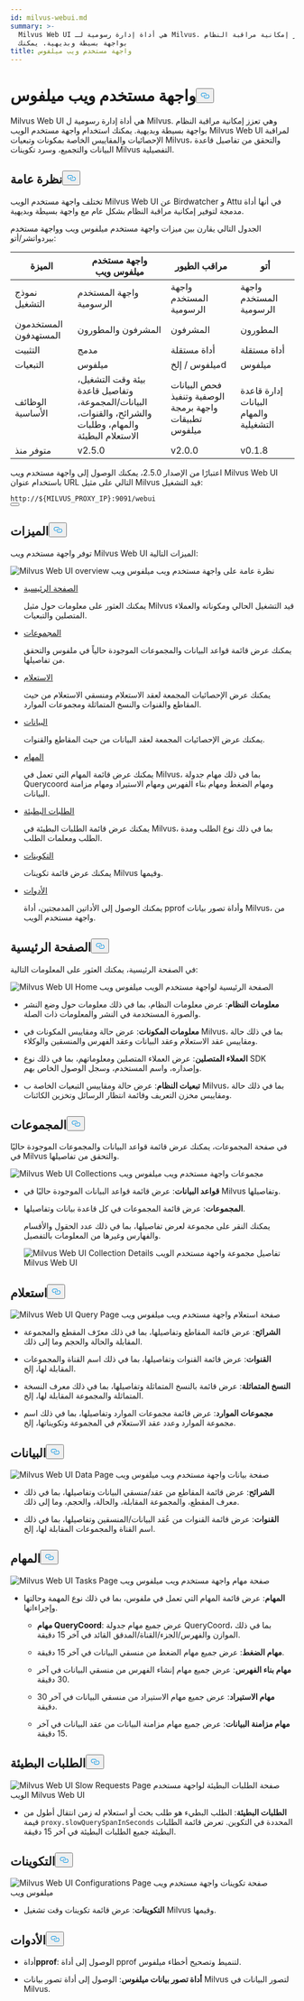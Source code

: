 ```yaml
---
id: milvus-webui.md
summary: >-
  Milvus Web UI هي أداة إدارة رسومية لـ Milvus. وهي تعزز إمكانية مراقبة النظام
  بواجهة بسيطة وبديهية. يمكنك
title: واجهة مستخدم ويب ميلفوس
---
```

<h1 id="Milvus-WebUI" class="common-anchor-header">واجهة مستخدم ويب ميلفوس<button data-href="#Milvus-WebUI" class="anchor-icon" translate="no">
      <svg translate="no"
        aria-hidden="true"
        focusable="false"
        height="20"
        version="1.1"
        viewBox="0 0 16 16"
        width="16"
      >
        <path
          fill="#0092E4"
          fill-rule="evenodd"
          d="M4 9h1v1H4c-1.5 0-3-1.69-3-3.5S2.55 3 4 3h4c1.45 0 3 1.69 3 3.5 0 1.41-.91 2.72-2 3.25V8.59c.58-.45 1-1.27 1-2.09C10 5.22 8.98 4 8 4H4c-.98 0-2 1.22-2 2.5S3 9 4 9zm9-3h-1v1h1c1 0 2 1.22 2 2.5S13.98 12 13 12H9c-.98 0-2-1.22-2-2.5 0-.83.42-1.64 1-2.09V6.25c-1.09.53-2 1.84-2 3.25C6 11.31 7.55 13 9 13h4c1.45 0 3-1.69 3-3.5S14.5 6 13 6z"
        ></path>
      </svg>
    </button></h1><p>Milvus Web UI هي أداة إدارة رسومية ل Milvus. وهي تعزز إمكانية مراقبة النظام بواجهة بسيطة وبديهية. يمكنك استخدام واجهة مستخدم الويب Milvus Web UI لمراقبة الإحصائيات والمقاييس الخاصة بمكونات وتبعيات Milvus، والتحقق من تفاصيل قاعدة البيانات والتجميع، وسرد تكوينات Milvus التفصيلية.</p>
<h2 id="Overview" class="common-anchor-header">نظرة عامة<button data-href="#Overview" class="anchor-icon" translate="no">
      <svg translate="no"
        aria-hidden="true"
        focusable="false"
        height="20"
        version="1.1"
        viewBox="0 0 16 16"
        width="16"
      >
        <path
          fill="#0092E4"
          fill-rule="evenodd"
          d="M4 9h1v1H4c-1.5 0-3-1.69-3-3.5S2.55 3 4 3h4c1.45 0 3 1.69 3 3.5 0 1.41-.91 2.72-2 3.25V8.59c.58-.45 1-1.27 1-2.09C10 5.22 8.98 4 8 4H4c-.98 0-2 1.22-2 2.5S3 9 4 9zm9-3h-1v1h1c1 0 2 1.22 2 2.5S13.98 12 13 12H9c-.98 0-2-1.22-2-2.5 0-.83.42-1.64 1-2.09V6.25c-1.09.53-2 1.84-2 3.25C6 11.31 7.55 13 9 13h4c1.45 0 3-1.69 3-3.5S14.5 6 13 6z"
        ></path>
      </svg>
    </button></h2><p>تختلف واجهة مستخدم الويب Milvus Web UI عن Birdwatcher و Attu في أنها أداة مدمجة لتوفير إمكانية مراقبة النظام بشكل عام مع واجهة بسيطة وبديهية.</p>
<p>الجدول التالي يقارن بين ميزات واجهة مستخدم ميلفوس ويب وواجهة مستخدم بيردواتشر/أتو:</p>
<table>
<thead>
<tr><th>الميزة</th><th>واجهة مستخدم ميلفوس ويب</th><th>مراقب الطيور</th><th>أتو</th></tr>
</thead>
<tbody>
<tr><td>نموذج التشغيل</td><td>واجهة المستخدم الرسومية</td><td>واجهة المستخدم الرسومية</td><td>واجهة المستخدم الرسومية</td></tr>
<tr><td>المستخدمون المستهدفون</td><td>المشرفون والمطورون</td><td>المشرفون</td><td>المطورون</td></tr>
<tr><td>التثبيت</td><td>مدمج</td><td>أداة مستقلة</td><td>أداة مستقلة</td></tr>
<tr><td>التبعيات</td><td>ميلفوس</td><td>ميلفوس / إلخd</td><td>ميلفوس</td></tr>
<tr><td>الوظائف الأساسية</td><td>بيئة وقت التشغيل، وتفاصيل قاعدة البيانات/المجموعة، والشرائح، والقنوات، والمهام، وطلبات الاستعلام البطيئة</td><td>فحص البيانات الوصفية وتنفيذ واجهة برمجة تطبيقات ميلفوس</td><td>إدارة قاعدة البيانات والمهام التشغيلية</td></tr>
<tr><td>متوفر منذ</td><td>v2.5.0</td><td>v2.0.0</td><td>v0.1.8</td></tr>
</tbody>
</table>
<p>اعتبارًا من الإصدار 2.5.0، يمكنك الوصول إلى واجهة مستخدم ويب Milvus Web UI باستخدام عنوان URL التالي على مثيل Milvus قيد التشغيل:</p>
<pre><code translate="no">http://<span class="hljs-variable">${MILVUS_PROXY_IP}</span>:9091/webui
<button class="copy-code-btn"></button></code></pre>
<h2 id="Features" class="common-anchor-header">الميزات<button data-href="#Features" class="anchor-icon" translate="no">
      <svg translate="no"
        aria-hidden="true"
        focusable="false"
        height="20"
        version="1.1"
        viewBox="0 0 16 16"
        width="16"
      >
        <path
          fill="#0092E4"
          fill-rule="evenodd"
          d="M4 9h1v1H4c-1.5 0-3-1.69-3-3.5S2.55 3 4 3h4c1.45 0 3 1.69 3 3.5 0 1.41-.91 2.72-2 3.25V8.59c.58-.45 1-1.27 1-2.09C10 5.22 8.98 4 8 4H4c-.98 0-2 1.22-2 2.5S3 9 4 9zm9-3h-1v1h1c1 0 2 1.22 2 2.5S13.98 12 13 12H9c-.98 0-2-1.22-2-2.5 0-.83.42-1.64 1-2.09V6.25c-1.09.53-2 1.84-2 3.25C6 11.31 7.55 13 9 13h4c1.45 0 3-1.69 3-3.5S14.5 6 13 6z"
        ></path>
      </svg>
    </button></h2><p>توفر واجهة مستخدم ويب Milvus Web UI الميزات التالية:</p>
<p>
  
   <span class="img-wrapper"> <img translate="no" src="/docs/v2.6.x/assets/milvus-webui-overview.png" alt="Milvus Web UI overview" class="doc-image" id="milvus-web-ui-overview" />
   </span> <span class="img-wrapper"> <span>نظرة عامة على واجهة مستخدم ويب ميلفوس ويب</span> </span></p>
<ul>
<li><p><a href="#Home">الصفحة الرئيسية</a></p>
<p>يمكنك العثور على معلومات حول مثيل Milvus قيد التشغيل الحالي ومكوناته والعملاء المتصلين والتبعيات.</p></li>
<li><p><a href="#Collections">المجموعات</a></p>
<p>يمكنك عرض قائمة قواعد البيانات والمجموعات الموجودة حالياً في ملفوس والتحقق من تفاصيلها.</p></li>
<li><p><a href="#Query">الاستعلام</a></p>
<p>يمكنك عرض الإحصائيات المجمعة لعقد الاستعلام ومنسقي الاستعلام من حيث المقاطع والقنوات والنسخ المتماثلة ومجموعات الموارد.</p></li>
<li><p><a href="#Data">البيانات</a></p>
<p>يمكنك عرض الإحصائيات المجمعة لعقد البيانات من حيث المقاطع والقنوات.</p></li>
<li><p><a href="#Tasks">المهام</a></p>
<p>يمكنك عرض قائمة المهام التي تعمل في Milvus، بما في ذلك مهام جدولة Querycoord ومهام الضغط ومهام بناء الفهرس ومهام الاستيراد ومهام مزامنة البيانات.</p></li>
<li><p><a href="#Slow-requests">الطلبات البطيئة</a></p>
<p>يمكنك عرض قائمة الطلبات البطيئة في Milvus، بما في ذلك نوع الطلب ومدة الطلب ومعلمات الطلب.</p></li>
<li><p><a href="#Configurations">التكوينات</a></p>
<p>يمكنك عرض قائمة تكوينات Milvus وقيمها.</p></li>
<li><p><a href="#Tools">الأدوات</a></p>
<p>يمكنك الوصول إلى الأداتين المدمجتين، أداة pprof وأداة تصور بيانات Milvus، من واجهة مستخدم الويب.</p></li>
</ul>
<h2 id="Home" class="common-anchor-header">الصفحة الرئيسية<button data-href="#Home" class="anchor-icon" translate="no">
      <svg translate="no"
        aria-hidden="true"
        focusable="false"
        height="20"
        version="1.1"
        viewBox="0 0 16 16"
        width="16"
      >
        <path
          fill="#0092E4"
          fill-rule="evenodd"
          d="M4 9h1v1H4c-1.5 0-3-1.69-3-3.5S2.55 3 4 3h4c1.45 0 3 1.69 3 3.5 0 1.41-.91 2.72-2 3.25V8.59c.58-.45 1-1.27 1-2.09C10 5.22 8.98 4 8 4H4c-.98 0-2 1.22-2 2.5S3 9 4 9zm9-3h-1v1h1c1 0 2 1.22 2 2.5S13.98 12 13 12H9c-.98 0-2-1.22-2-2.5 0-.83.42-1.64 1-2.09V6.25c-1.09.53-2 1.84-2 3.25C6 11.31 7.55 13 9 13h4c1.45 0 3-1.69 3-3.5S14.5 6 13 6z"
        ></path>
      </svg>
    </button></h2><p>في الصفحة الرئيسية، يمكنك العثور على المعلومات التالية:</p>
<p>
  
   <span class="img-wrapper"> <img translate="no" src="/docs/v2.6.x/assets/webui-home.png" alt="Milvus Web UI Home" class="doc-image" id="milvus-web-ui-home" />
   </span> <span class="img-wrapper"> <span>الصفحة الرئيسية لواجهة مستخدم الويب ميلفوس ويب</span> </span></p>
<ul>
<li><p><strong>معلومات النظام</strong>: عرض معلومات النظام، بما في ذلك معلومات حول وضع النشر والصورة المستخدمة في النشر والمعلومات ذات الصلة.</p></li>
<li><p><strong>معلومات المكونات</strong>: عرض حالة ومقاييس المكونات في Milvus، بما في ذلك حالة ومقاييس عقد الاستعلام وعقد البيانات وعقد الفهرس والمنسقين والوكلاء.</p></li>
<li><p><strong>العملاء المتصلين</strong>: عرض العملاء المتصلين ومعلوماتهم، بما في ذلك نوع SDK وإصداره، واسم المستخدم، وسجل الوصول الخاص بهم.</p></li>
<li><p><strong>تبعيات النظام</strong>: عرض حالة ومقاييس التبعيات الخاصة ب Milvus، بما في ذلك حالة ومقاييس مخزن التعريف وقائمة انتظار الرسائل وتخزين الكائنات.</p></li>
</ul>
<h2 id="Collections" class="common-anchor-header">المجموعات<button data-href="#Collections" class="anchor-icon" translate="no">
      <svg translate="no"
        aria-hidden="true"
        focusable="false"
        height="20"
        version="1.1"
        viewBox="0 0 16 16"
        width="16"
      >
        <path
          fill="#0092E4"
          fill-rule="evenodd"
          d="M4 9h1v1H4c-1.5 0-3-1.69-3-3.5S2.55 3 4 3h4c1.45 0 3 1.69 3 3.5 0 1.41-.91 2.72-2 3.25V8.59c.58-.45 1-1.27 1-2.09C10 5.22 8.98 4 8 4H4c-.98 0-2 1.22-2 2.5S3 9 4 9zm9-3h-1v1h1c1 0 2 1.22 2 2.5S13.98 12 13 12H9c-.98 0-2-1.22-2-2.5 0-.83.42-1.64 1-2.09V6.25c-1.09.53-2 1.84-2 3.25C6 11.31 7.55 13 9 13h4c1.45 0 3-1.69 3-3.5S14.5 6 13 6z"
        ></path>
      </svg>
    </button></h2><p>في صفحة المجموعات، يمكنك عرض قائمة قواعد البيانات والمجموعات الموجودة حاليًا في Milvus والتحقق من تفاصيلها.</p>
<p>
  
   <span class="img-wrapper"> <img translate="no" src="/docs/v2.6.x/assets/webui-collections.png" alt="Milvus Web UI Collections" class="doc-image" id="milvus-web-ui-collections" />
   </span> <span class="img-wrapper"> <span>مجموعات واجهة مستخدم ويب ميلفوس ويب</span> </span></p>
<ul>
<li><p><strong>قواعد البيانات</strong>: عرض قائمة قواعد البيانات الموجودة حاليًا في Milvus وتفاصيلها.</p></li>
<li><p><strong>المجموعات</strong>: عرض قائمة المجموعات في كل قاعدة بيانات وتفاصيلها.</p>
<p>يمكنك النقر على مجموعة لعرض تفاصيلها، بما في ذلك عدد الحقول والأقسام والفهارس وغيرها من المعلومات بالتفصيل.</p>
<p>
  
   <span class="img-wrapper"> <img translate="no" src="/docs/v2.6.x/assets/webui-collection-details.png" alt="Milvus Web UI Collection Details" class="doc-image" id="milvus-web-ui-collection-details" />
   </span> <span class="img-wrapper"> <span>تفاصيل مجموعة واجهة مستخدم الويب Milvus Web UI</span> </span></p></li>
</ul>
<h2 id="Query" class="common-anchor-header">استعلام<button data-href="#Query" class="anchor-icon" translate="no">
      <svg translate="no"
        aria-hidden="true"
        focusable="false"
        height="20"
        version="1.1"
        viewBox="0 0 16 16"
        width="16"
      >
        <path
          fill="#0092E4"
          fill-rule="evenodd"
          d="M4 9h1v1H4c-1.5 0-3-1.69-3-3.5S2.55 3 4 3h4c1.45 0 3 1.69 3 3.5 0 1.41-.91 2.72-2 3.25V8.59c.58-.45 1-1.27 1-2.09C10 5.22 8.98 4 8 4H4c-.98 0-2 1.22-2 2.5S3 9 4 9zm9-3h-1v1h1c1 0 2 1.22 2 2.5S13.98 12 13 12H9c-.98 0-2-1.22-2-2.5 0-.83.42-1.64 1-2.09V6.25c-1.09.53-2 1.84-2 3.25C6 11.31 7.55 13 9 13h4c1.45 0 3-1.69 3-3.5S14.5 6 13 6z"
        ></path>
      </svg>
    </button></h2><p>
  
   <span class="img-wrapper"> <img translate="no" src="/docs/v2.6.x/assets/webui-query.png" alt="Milvus Web UI Query Page" class="doc-image" id="milvus-web-ui-query-page" />
   </span> <span class="img-wrapper"> <span>صفحة استعلام واجهة مستخدم ويب ميلفوس ويب</span> </span></p>
<ul>
<li><p><strong>الشرائح</strong>: عرض قائمة المقاطع وتفاصيلها، بما في ذلك معرّف المقطع والمجموعة المقابلة والحالة والحجم وما إلى ذلك.</p></li>
<li><p><strong>القنوات</strong>: عرض قائمة القنوات وتفاصيلها، بما في ذلك اسم القناة والمجموعات المقابلة لها، إلخ.</p></li>
<li><p><strong>النسخ المتماثلة</strong>: عرض قائمة بالنسخ المتماثلة وتفاصيلها، بما في ذلك معرف النسخة المتماثلة والمجموعة المقابلة لها، إلخ.</p></li>
<li><p><strong>مجموعات الموارد</strong>: عرض قائمة مجموعات الموارد وتفاصيلها، بما في ذلك اسم مجموعة الموارد وعدد عقد الاستعلام في المجموعة وتكويناتها، إلخ.</p></li>
</ul>
<h2 id="Data" class="common-anchor-header">البيانات<button data-href="#Data" class="anchor-icon" translate="no">
      <svg translate="no"
        aria-hidden="true"
        focusable="false"
        height="20"
        version="1.1"
        viewBox="0 0 16 16"
        width="16"
      >
        <path
          fill="#0092E4"
          fill-rule="evenodd"
          d="M4 9h1v1H4c-1.5 0-3-1.69-3-3.5S2.55 3 4 3h4c1.45 0 3 1.69 3 3.5 0 1.41-.91 2.72-2 3.25V8.59c.58-.45 1-1.27 1-2.09C10 5.22 8.98 4 8 4H4c-.98 0-2 1.22-2 2.5S3 9 4 9zm9-3h-1v1h1c1 0 2 1.22 2 2.5S13.98 12 13 12H9c-.98 0-2-1.22-2-2.5 0-.83.42-1.64 1-2.09V6.25c-1.09.53-2 1.84-2 3.25C6 11.31 7.55 13 9 13h4c1.45 0 3-1.69 3-3.5S14.5 6 13 6z"
        ></path>
      </svg>
    </button></h2><p>
  
   <span class="img-wrapper"> <img translate="no" src="/docs/v2.6.x/assets/webui-data.png" alt="Milvus Web UI Data Page" class="doc-image" id="milvus-web-ui-data-page" />
   </span> <span class="img-wrapper"> <span>صفحة بيانات واجهة مستخدم ويب ميلفوس ويب</span> </span></p>
<ul>
<li><p><strong>الشرائح</strong>: عرض قائمة المقاطع من عقد/منسقي البيانات وتفاصيلها، بما في ذلك معرف المقطع، والمجموعة المقابلة، والحالة، والحجم، وما إلى ذلك.</p></li>
<li><p><strong>القنوات</strong>: عرض قائمة القنوات من عُقد البيانات/المنسقين وتفاصيلها، بما في ذلك اسم القناة والمجموعات المقابلة لها، إلخ.</p></li>
</ul>
<h2 id="Tasks" class="common-anchor-header">المهام<button data-href="#Tasks" class="anchor-icon" translate="no">
      <svg translate="no"
        aria-hidden="true"
        focusable="false"
        height="20"
        version="1.1"
        viewBox="0 0 16 16"
        width="16"
      >
        <path
          fill="#0092E4"
          fill-rule="evenodd"
          d="M4 9h1v1H4c-1.5 0-3-1.69-3-3.5S2.55 3 4 3h4c1.45 0 3 1.69 3 3.5 0 1.41-.91 2.72-2 3.25V8.59c.58-.45 1-1.27 1-2.09C10 5.22 8.98 4 8 4H4c-.98 0-2 1.22-2 2.5S3 9 4 9zm9-3h-1v1h1c1 0 2 1.22 2 2.5S13.98 12 13 12H9c-.98 0-2-1.22-2-2.5 0-.83.42-1.64 1-2.09V6.25c-1.09.53-2 1.84-2 3.25C6 11.31 7.55 13 9 13h4c1.45 0 3-1.69 3-3.5S14.5 6 13 6z"
        ></path>
      </svg>
    </button></h2><p>
  
   <span class="img-wrapper"> <img translate="no" src="/docs/v2.6.x/assets/webui-tasks.png" alt="Milvus Web UI Tasks Page" class="doc-image" id="milvus-web-ui-tasks-page" />
   </span> <span class="img-wrapper"> <span>صفحة مهام واجهة مستخدم ويب ميلفوس ويب</span> </span></p>
<ul>
<li><p><strong>المهام</strong>: عرض قائمة المهام التي تعمل في ملفوس، بما في ذلك نوع المهمة وحالتها وإجراءاتها.</p>
<ul>
<li><p><strong>مهام QueryCoord</strong>: عرض جميع مهام جدولة QueryCoord، بما في ذلك الموازن والفهرس/الجزء/القناة/المدقق القائد في آخر 15 دقيقة.</p></li>
<li><p><strong>مهام الضغط</strong>: عرض جميع مهام الضغط من منسقي البيانات في آخر 15 دقيقة.</p></li>
<li><p><strong>مهام بناء الفهرس</strong>: عرض جميع مهام إنشاء الفهرس من منسقي البيانات في آخر 30 دقيقة.</p></li>
<li><p><strong>مهام الاستيراد</strong>: عرض جميع مهام الاستيراد من منسقي البيانات في آخر 30 دقيقة.</p></li>
<li><p><strong>مهام مزامنة البيانات</strong>: عرض جميع مهام مزامنة البيانات من عقد البيانات في آخر 15 دقيقة.</p></li>
</ul></li>
</ul>
<h2 id="Slow-requests" class="common-anchor-header">الطلبات البطيئة<button data-href="#Slow-requests" class="anchor-icon" translate="no">
      <svg translate="no"
        aria-hidden="true"
        focusable="false"
        height="20"
        version="1.1"
        viewBox="0 0 16 16"
        width="16"
      >
        <path
          fill="#0092E4"
          fill-rule="evenodd"
          d="M4 9h1v1H4c-1.5 0-3-1.69-3-3.5S2.55 3 4 3h4c1.45 0 3 1.69 3 3.5 0 1.41-.91 2.72-2 3.25V8.59c.58-.45 1-1.27 1-2.09C10 5.22 8.98 4 8 4H4c-.98 0-2 1.22-2 2.5S3 9 4 9zm9-3h-1v1h1c1 0 2 1.22 2 2.5S13.98 12 13 12H9c-.98 0-2-1.22-2-2.5 0-.83.42-1.64 1-2.09V6.25c-1.09.53-2 1.84-2 3.25C6 11.31 7.55 13 9 13h4c1.45 0 3-1.69 3-3.5S14.5 6 13 6z"
        ></path>
      </svg>
    </button></h2><p>
  
   <span class="img-wrapper"> <img translate="no" src="/docs/v2.6.x/assets/webui-slow-requests.png" alt="Milvus Web UI Slow Requests Page" class="doc-image" id="milvus-web-ui-slow-requests-page" />
   </span> <span class="img-wrapper"> <span>صفحة الطلبات البطيئة لواجهة مستخدم الويب Milvus Web UI</span> </span></p>
<ul>
<li><strong>الطلبات البطيئة</strong>: الطلب البطيء هو طلب بحث أو استعلام له زمن انتقال أطول من قيمة <code translate="no">proxy.slowQuerySpanInSeconds</code> المحددة في التكوين. تعرض قائمة الطلبات البطيئة جميع الطلبات البطيئة في آخر 15 دقيقة.</li>
</ul>
<h2 id="Configurations" class="common-anchor-header">التكوينات<button data-href="#Configurations" class="anchor-icon" translate="no">
      <svg translate="no"
        aria-hidden="true"
        focusable="false"
        height="20"
        version="1.1"
        viewBox="0 0 16 16"
        width="16"
      >
        <path
          fill="#0092E4"
          fill-rule="evenodd"
          d="M4 9h1v1H4c-1.5 0-3-1.69-3-3.5S2.55 3 4 3h4c1.45 0 3 1.69 3 3.5 0 1.41-.91 2.72-2 3.25V8.59c.58-.45 1-1.27 1-2.09C10 5.22 8.98 4 8 4H4c-.98 0-2 1.22-2 2.5S3 9 4 9zm9-3h-1v1h1c1 0 2 1.22 2 2.5S13.98 12 13 12H9c-.98 0-2-1.22-2-2.5 0-.83.42-1.64 1-2.09V6.25c-1.09.53-2 1.84-2 3.25C6 11.31 7.55 13 9 13h4c1.45 0 3-1.69 3-3.5S14.5 6 13 6z"
        ></path>
      </svg>
    </button></h2><p>
  
   <span class="img-wrapper"> <img translate="no" src="/docs/v2.6.x/assets/webui-configurations.png" alt="Milvus Web UI Configurations Page" class="doc-image" id="milvus-web-ui-configurations-page" />
   </span> <span class="img-wrapper"> <span>صفحة تكوينات واجهة مستخدم ويب ميلفوس ويب</span> </span></p>
<ul>
<li><strong>التكوينات</strong>: عرض قائمة تكوينات وقت تشغيل Milvus وقيمها.</li>
</ul>
<h2 id="Tools" class="common-anchor-header">الأدوات<button data-href="#Tools" class="anchor-icon" translate="no">
      <svg translate="no"
        aria-hidden="true"
        focusable="false"
        height="20"
        version="1.1"
        viewBox="0 0 16 16"
        width="16"
      >
        <path
          fill="#0092E4"
          fill-rule="evenodd"
          d="M4 9h1v1H4c-1.5 0-3-1.69-3-3.5S2.55 3 4 3h4c1.45 0 3 1.69 3 3.5 0 1.41-.91 2.72-2 3.25V8.59c.58-.45 1-1.27 1-2.09C10 5.22 8.98 4 8 4H4c-.98 0-2 1.22-2 2.5S3 9 4 9zm9-3h-1v1h1c1 0 2 1.22 2 2.5S13.98 12 13 12H9c-.98 0-2-1.22-2-2.5 0-.83.42-1.64 1-2.09V6.25c-1.09.53-2 1.84-2 3.25C6 11.31 7.55 13 9 13h4c1.45 0 3-1.69 3-3.5S14.5 6 13 6z"
        ></path>
      </svg>
    </button></h2><ul>
<li><p>أداة<strong>pprof</strong>: الوصول إلى أداة pprof لتنميط وتصحيح أخطاء ميلفوس.</p></li>
<li><p><strong>أداة تصور بيانات ميلفوس</strong>: الوصول إلى أداة تصور بيانات Milvus لتصور البيانات في Milvus.</p></li>
</ul>
